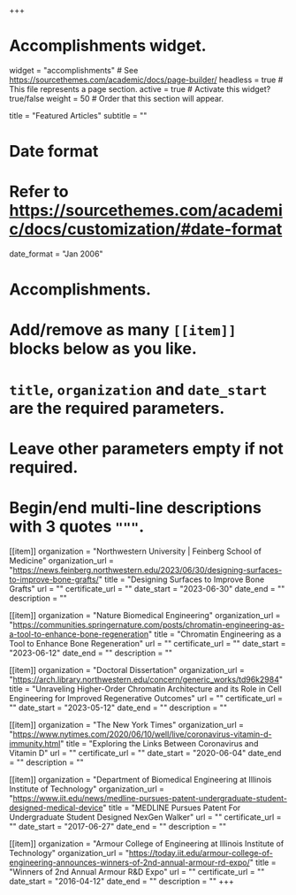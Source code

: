 +++
# Accomplishments widget.
widget = "accomplishments"  # See https://sourcethemes.com/academic/docs/page-builder/
headless = true  # This file represents a page section.
active = true  # Activate this widget? true/false
weight = 50  # Order that this section will appear.

title = "Featured Articles"
subtitle = ""

# Date format
#   Refer to https://sourcethemes.com/academic/docs/customization/#date-format
date_format = "Jan 2006"

# Accomplishments.
#   Add/remove as many `[[item]]` blocks below as you like.
#   `title`, `organization` and `date_start` are the required parameters.
#   Leave other parameters empty if not required.
#   Begin/end multi-line descriptions with 3 quotes `"""`.


[[item]]
  organization = "Northwestern University | Feinberg School of Medicine"
  organization_url = "https://news.feinberg.northwestern.edu/2023/06/30/designing-surfaces-to-improve-bone-grafts/"
  title = "Designing Surfaces to Improve Bone Grafts"
  url = ""
  certificate_url = ""
  date_start = "2023-06-30"
  date_end = ""
  description = ""

[[item]]
  organization = "Nature Biomedical Engineering"
  organization_url = "https://communities.springernature.com/posts/chromatin-engineering-as-a-tool-to-enhance-bone-regeneration"
  title = "Chromatin Engineering as a Tool to Enhance Bone Regeneration"
  url = ""
  certificate_url = ""
  date_start = "2023-06-12"
  date_end = ""
  description = ""

[[item]]
  organization = "Doctoral Dissertation"
  organization_url = "https://arch.library.northwestern.edu/concern/generic_works/td96k2984"
  title = "Unraveling Higher-Order Chromatin Architecture and its Role in Cell Engineering for Improved Regenerative Outcomes"
  url = ""
  certificate_url = ""
  date_start = "2023-05-12"
  date_end = ""
  description = ""
  
[[item]]
  organization = "The New York Times"
  organization_url = "https://www.nytimes.com/2020/06/10/well/live/coronavirus-vitamin-d-immunity.html"
  title = "Exploring the Links Between Coronavirus and Vitamin D"
  url = ""
  certificate_url = ""
  date_start = "2020-06-04"
  date_end = ""
  description = ""
 
[[item]]
  organization = "Department of Biomedical Engineering at Illinois Institute of Technology"
  organization_url = "https://www.iit.edu/news/medline-pursues-patent-undergraduate-student-designed-medical-device"
  title = "MEDLINE Pursues Patent For Undergraduate Student Designed NexGen Walker"
  url = ""
  certificate_url = ""
  date_start = "2017-06-27"
  date_end = ""
  description = ""

[[item]]
  organization = "Armour College of Engineering at Illinois Institute of Technology"
  organization_url = "https://today.iit.edu/armour-college-of-engineering-announces-winners-of-2nd-annual-armour-rd-expo/"
  title = "Winners of 2nd Annual Armour R&D Expo"
  url = ""
  certificate_url = ""
  date_start = "2016-04-12"
  date_end = ""
  description = ""
+++
